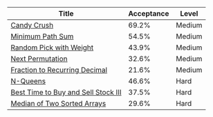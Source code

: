 | Title                                                                                                    | Acceptance   | Level   |
|----------------------------------------------------------------------------------------------------------|--------------|---------|
| [Candy Crush](https://leetcode.com/problems/candy-crush)                                                 | 69.2%        | Medium  |
| [Minimum Path Sum](https://leetcode.com/problems/minimum-path-sum)                                       | 54.5%        | Medium  |
| [Random Pick with Weight](https://leetcode.com/problems/random-pick-with-weight)                         | 43.9%        | Medium  |
| [Next Permutation](https://leetcode.com/problems/next-permutation)                                       | 32.6%        | Medium  |
| [Fraction to Recurring Decimal](https://leetcode.com/problems/fraction-to-recurring-decimal)             | 21.6%        | Medium  |
| [N-Queens](https://leetcode.com/problems/n-queens)                                                       | 46.6%        | Hard    |
| [Best Time to Buy and Sell Stock III](https://leetcode.com/problems/best-time-to-buy-and-sell-stock-iii) | 37.5%        | Hard    |
| [Median of Two Sorted Arrays](https://leetcode.com/problems/median-of-two-sorted-arrays)                 | 29.6%        | Hard    |